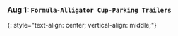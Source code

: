 ### Aug 1:  **`Formula-Alligator Cup-Parking Trailers`**
{: style="text-align: center; vertical-align: middle;"}
